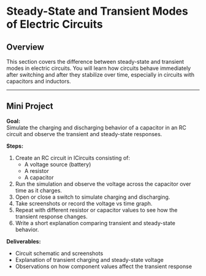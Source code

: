 # Steady-State and Transient Modes of Electric Circuits

## Overview

This section covers the difference between steady-state and transient modes in electric circuits. You will learn how circuits behave immediately after switching and after they stabilize over time, especially in circuits with capacitors and inductors.

---

## Mini Project

**Goal:**  
Simulate the charging and discharging behavior of a capacitor in an RC circuit and observe the transient and steady-state responses.

**Steps:**

1. Create an RC circuit in ICircuits consisting of:
    - A voltage source (battery)
    - A resistor
    - A capacitor
2. Run the simulation and observe the voltage across the capacitor over time as it charges.
3. Open or close a switch to simulate charging and discharging.
4. Take screenshots or record the voltage vs time graph.
5. Repeat with different resistor or capacitor values to see how the transient response changes.
6. Write a short explanation comparing transient and steady-state behavior.

**Deliverables:**
- Circuit schematic and screenshots
- Explanation of transient charging and steady-state voltage
- Observations on how component values affect the transient response